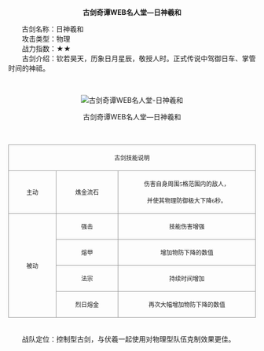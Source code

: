  <p style="TEXT-ALIGN:center"><B>古剑奇谭WEB名人堂—日神羲和</B>
 
<p>&nbsp;&nbsp;&nbsp;&nbsp;&nbsp;&nbsp;&nbsp;古剑名称：日神羲和<br>　　攻击类型：物理<br>　　战力指数：★★<br>　　古剑介绍：钦若昊天，历象日月星辰，敬授人时。正式传说中驾御日车、掌管时间的神祗。</p><p>&nbsp;</p><p style="text-align: center;"><img title="古剑奇谭WEB名人堂-日神羲和" alt="古剑奇谭WEB名人堂-日神羲和" src="http://dev.36b.me/current/gjqt/img/resource/513.jpg"></p><p style="text-align: center;">古剑奇谭WEB名人堂—日神羲和</p><p>&nbsp;</p><table width="529"><tbody><tr style="height: 40px;"><td style="padding: 1px; border: 1px solid rgb(150, 150, 150);" colspan="3" valign="middle" width="529"><p style="text-align: center;"><span style="font-family: 宋体; font-size: 12px;">古剑技能说明</span></p></td></tr><tr style="height: 78px;"><td style="border-width: medium 1px 1px; border-style: none solid solid; border-color: currentColor rgb(150, 150, 150) rgb(150, 150, 150); padding: 1px;" valign="middle" width="100"><p style="text-align: center;"><span style="font-family: 宋体; font-size: 12px;">主动</span></p></td><td style="border-width: 1px 1px 1px medium; border-style: solid solid solid none; border-color: rgb(150, 150, 150) rgb(150, 150, 150) rgb(150, 150, 150) currentColor; padding: 1px;" valign="middle" width="132"><p style="text-align: center;"><span style="font-family: 宋体; font-size: 12px;">燋金流石</span></p></td><td style="border-width: 1px 1px 1px medium; border-style: solid solid solid none; border-color: rgb(150, 150, 150) rgb(150, 150, 150) rgb(150, 150, 150) currentColor; padding: 1px;" valign="middle" width="296"><p style="text-align: center;"><span style="font-family: 宋体; font-size: 12px;">伤害自身周围<span style="font-family: Times New Roman;">5</span><span style="font-family: 宋体;">格范围内的敌人，</span></span></p><p style="text-align: center;"><span style="font-family: 宋体; font-size: 12px;">并使其物理防御极大下降<span style="font-family: Times New Roman;">6</span><span style="font-family: 宋体;">秒。</span></span></p></td></tr><tr style="height: 40px;"><td style="border-width: medium 1px 1px; border-style: none solid solid; border-color: currentColor rgb(150, 150, 150) rgb(150, 150, 150); padding: 1px;" rowspan="4" valign="middle" width="100"><p style="text-align: center;"><span style="font-family: 宋体; font-size: 12px;">被动</span></p></td><td style="border-width: medium 1px 1px medium; border-style: none solid solid none; border-color: currentColor rgb(150, 150, 150) rgb(150, 150, 150) currentColor; padding: 1px;" valign="middle" width="132"><p style="text-align: center;"><span style="font-family: 宋体; font-size: 12px;">强击</span></p></td><td style="border-width: medium 1px 1px medium; border-style: none solid solid none; border-color: currentColor rgb(150, 150, 150) rgb(150, 150, 150) currentColor; padding: 1px;" valign="middle" width="296"><p style="text-align: center;"><span style="font-family: 宋体; font-size: 12px;">技能伤害增强</span></p></td></tr><tr style="height: 40px;"><td style="border-width: medium 1px 1px medium; border-style: none solid solid none; border-color: currentColor rgb(150, 150, 150) rgb(150, 150, 150) currentColor; padding: 1px;" valign="middle" width="132"><p style="text-align: center;"><span style="font-family: 宋体; font-size: 12px;">熔甲</span></p></td><td style="border-width: medium 1px 1px medium; border-style: none solid solid none; border-color: currentColor rgb(150, 150, 150) rgb(150, 150, 150) currentColor; padding: 1px;" valign="middle" width="296"><p style="text-align: center;"><span style="font-family: 宋体; font-size: 12px;">增加物防下降的数值</span></p></td></tr><tr style="height: 40px;"><td style="border-width: medium 1px 1px medium; border-style: none solid solid none; border-color: currentColor rgb(150, 150, 150) rgb(150, 150, 150) currentColor; padding: 1px;" valign="middle" width="132"><p style="text-align: center;"><span style="font-family: 宋体; font-size: 12px;">法宗</span></p></td><td style="border-width: medium 1px 1px medium; border-style: none solid solid none; border-color: currentColor rgb(150, 150, 150) rgb(150, 150, 150) currentColor; padding: 1px;" valign="middle" width="296"><p style="text-align: center;"><span style="font-family: 宋体; font-size: 12px;">持续时间增加</span></p></td></tr><tr style="height: 41px;"><td style="border-width: medium 1px 1px medium; border-style: none solid solid none; border-color: currentColor rgb(150, 150, 150) rgb(150, 150, 150) currentColor; padding: 1px;" valign="middle" width="132"><p style="text-align: center;"><span style="font-family: 宋体; font-size: 12px;">烈日熔金</span></p></td><td style="border-width: medium 1px 1px medium; border-style: none solid solid none; border-color: currentColor rgb(150, 150, 150) rgb(150, 150, 150) currentColor; padding: 1px;" valign="middle" width="296"><p style="text-align: center;"><span style="font-family: 宋体; font-size: 12px;">再次大幅增加物防下降的数值</span></p></td></tr></tbody></table><p><br>　　战队定位：控制型古剑，与伏羲一起使用对物理型队伍克制效果更佳。</p>
